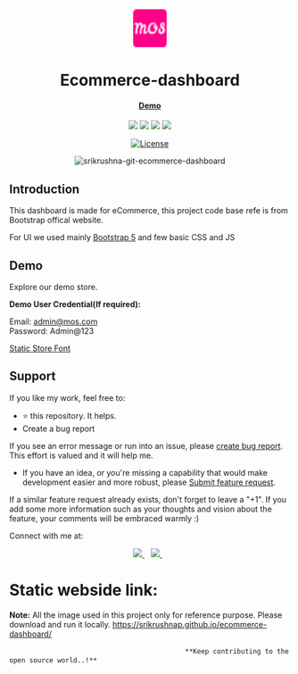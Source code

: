 <p>&nbsp;&nbsp;&nbsp;&nbsp;&nbsp;&nbsp;</p>
<p align="center">
<img width="60" height="68" alt="AngularEcommerceMyOnlineShop Logo" src="assets/favicons/favicon-32x32.png"/>
</p>
<p align="center">
  <h1 align="center">Ecommerce-dashboard</h1>
</p>
<h4 align="center">
    <a href="https://srikrushnap.github.io/ecommerce-dashboard">Demo</a>
</h4>

<p align='center'>
<img src="https://img.shields.io/badge/html5-E34F26?logo=html5&logoColor=white" />
<img src="https://img.shields.io/badge/css3-1572B6?logo=css3&logoColor=white" />
<img src="https://img.shields.io/badge/JS-239120?logo=JavaScript&logoColor=white" />
<img src="https://img.shields.io/badge/bootstrap-563D7C?logo=bootstrap&logoColor=white" />
</p>

<p align="center">
  <a href="https://opensource.org/license/mit">
    <img src="https://img.shields.io/badge/License-MIT-blue.svg" alt="License">
  </a>
</p>

<p align="center">
<img alt="srikrushna-git-ecommerce-dashboard" width="950" src="https://github.com/SrikrushnaP/ecommerce-dashboard/assets/16863254/a6cb1a31-af94-4fdb-8b94-3ff184b1c3e9"/>
</p>

## Introduction

This dashboard is made for eCommerce, this project code base refe is from Bootstrap offical website.

For UI we used mainly [Bootstrap 5](https://getbootstrap.com/) and few basic CSS and JS

## Demo

Explore our demo store.

<b>Demo User Credential(If required):</b>

Email: admin@mos.com<br/>
Password: Admin@123

<a href="https://srikrushnap.github.io/ecommerce-dashboard/">Static Store Font</a>

## Support

If you like my work, feel free to:

- ⭐ this repository. It helps.
- Create a bug report

If you see an error message or run into an issue, please [create bug report](https://github.com/SrikrushnaP/ecommerce-dashboard/issues/new). This effort is valued and it will help me.
- If you have an idea, or you're missing a capability that would make development easier and more robust, please [Submit feature request](https://github.com/SrikrushnaP/ecommerce-dashboard/issues/new).

If a similar feature request already exists, don't forget to leave a "+1".
If you add some more information such as your thoughts and vision about the feature, your comments will be embraced warmly :)

Connect with me at:

<p align='center'>
    
  <a href="https://www.linkedin.com/in/srikrushnapal/">
    <img src="https://img.shields.io/badge/linkedin-%230077B5.svg?&style=for-the-badge&logo=linkedin&logoColor=white" />
  </a>&nbsp;&nbsp;
  <a href="https://stackoverflow.com/users/5852550/srikrushna">
    <img src="https://img.shields.io/badge/stackoverflow-%23E4405F.svg?&style=for-the-badge&logo=stackoverflow&logoColor=white" />        
  </a>&nbsp;&nbsp;
  
</p>


# Static webside link:
**Note:** All the image used in this project only for reference purpose. Please download and run it locally. 
https://srikrushnap.github.io/ecommerce-dashboard/


                                                **Keep contributing to the open source world..!**